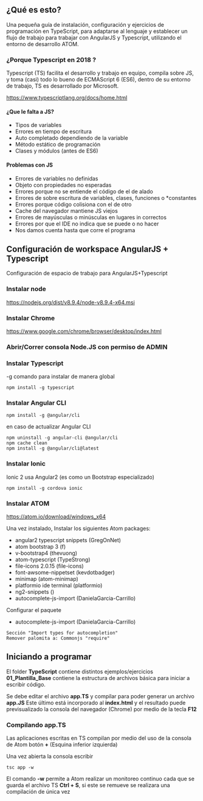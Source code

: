 ## ¿Qué es esto?
Una pequeña guía de instalación, configuración y ejercicios de programación en TypeScript, para adaptarse al lenguaje y establecer un flujo de trabajo para trabajar con AngularJS y Typescript, utilizando el entorno de desarrollo ATOM.

###  ¿Porque Typescript en 2018 ?
Typescript (TS) facilita el desarrollo y trabajo en equipo, compila sobre JS, y toma (casi) todo lo bueno de ECMAScript 6 (ES6), dentro de su entorno de trabajo, TS es desarrollado por Microsoft.

https://www.typescriptlang.org/docs/home.html

#### ¿Que le falta a JS?
* Tipos de variables
* Errores en tiempo de escritura
* Auto completado dependiendo de la variable 
* Método estático de programación 
* Clases y módulos (antes de ES6)

#### Problemas con JS 
* Errores de variables no definidas
* Objeto con propiedades no esperadas
* Errores porque no se entiende el código de el de alado
* Errores de sobre escritura de variables, clases, funciones o *constantes
* Errores porque código colisiona con el de otro 
* Cache del navegador mantiene JS viejos 
* Errores de mayúsculas o minúsculas en lugares in correctos 
* Errores por que el IDE no indica que se puede o no hacer
* Nos damos cuenta hasta que corre el programa

## Configuración de workspace AngularJS + Typescript
Configuración de espacio de trabajo para AngularJS+Typescript

### Instalar node
https://nodejs.org/dist/v8.9.4/node-v8.9.4-x64.msi

### Instalar Chrome
https://www.google.com/chrome/browser/desktop/index.html

### Abrir/Correr consola Node.JS con permiso de ADMIN

### Instalar Typescript
-g comando para instalar de manera global 

```
npm install -g typescript
```
### Instalar Angular CLI
```
npm install -g @angular/cli
```
en caso de actualizar Angular CLI 
```
npm uninstall -g angular-cli @angular/cli
npm cache clean
npm install -g @angular/cli@latest
```

### Instalar Ionic
Ionic 2 usa Angular2 (es como un Bootstrap especializado)
```
npm install -g cordova ionic
```

### Instalar ATOM
https://atom.io/download/windows_x64

Una vez instalado, Instalar los siguientes Atom packages:

* angular2 typescript snippets (GregOnNet)
* atom bootstrap 3 (f)
* v-bootstrap4 (thevuong)
* atom-typescript  (TypeStrong)
* file-icons 2.0.15 (file-icons)
* font-awsome-nippetset (kevdotbadger)
* minimap (atom-minimap)
* platformio ide terminal (platformio)
* ng2-snippets ()
* autocomplete-js-import (DanielaGarcia-Carrillo)

Configurar el paquete
* autocomplete-js-import (DanielaGarcia-Carrillo)
```
Sección "Import types for autocompletion" 
Remover palomita a: Commonjs "require"
```

## Iniciando a programar
El folder **TypeScript** contiene distintos ejemplos/ejercicios **01_Plantilla_Base** contiene la estructura de archivos básica para iniciar a escribir código.

Se debe editar el archivo **app.TS** y compilar para poder generar un archivo **app.JS** Este último está incorporado al **index.html** y el resultado puede previsualizado la consola del navegador (Chrome) por medio de la tecla **F12**

### Compilando app.TS
Las aplicaciones escritas en TS compilan por medio del uso de la consola de Atom botón **+**  (Esquina inferior izquierda) 

Una vez abierta la consola escribir 
```
tsc app -w
```
El comando **-w** permite a Atom realizar un monitoreo continuo cada que se guarda el archivo TS **Ctrl + S**, si este se remueve se realizara una compilación de única vez


